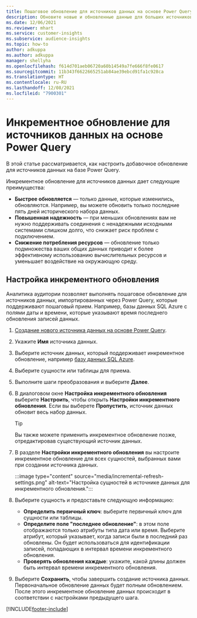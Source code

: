 ```yaml
---
title: Пошаговое обновление для источников данных на основе Power Query
description: Обновите новые и обновленные данные для больших источников данных на основе Power Query.
ms.date: 12/06/2021
ms.reviewer: mhart
ms.service: customer-insights
ms.subservice: audience-insights
ms.topic: how-to
author: adkuppa
ms.author: adkuppa
manager: shellyha
ms.openlocfilehash: f614d701aeb06720a60b14549a7fe666f8fe0617
ms.sourcegitcommit: 11b343f6622665251ab84ae39ebcd91fa1c928ca
ms.translationtype: HT
ms.contentlocale: ru-RU
ms.lasthandoff: 12/08/2021
ms.locfileid: "7900301"
---
```

# <a name="incremental-refresh-for-data-sources-based-on-power-query"></a>Инкрементное обновление для источников данных на основе Power Query

В этой статье рассматривается, как настроить добавочное обновление для источников данных на базе Power Query.

Инкрементное обновление для источников данных дает следующие преимущества:

- **Быстрее обновляется** — только данные, которые изменились, обновляются. Например, вы можете обновить только последние пять дней исторического набора данных.
- **Повышенная надежность** — при меньших обновлениях вам не нужно поддерживать соединения с ненадежными исходными системами слишком долго, что снижает риск проблем с подключением.
- **Снижение потребления ресурсов** — обновление только подмножества ваших общих данных приводит к более эффективному использованию вычислительных ресурсов и уменьшает воздействие на окружающую среду.

## <a name="configure-incremental-refresh"></a>Настройка инкрементного обновления

Аналитика аудитории позволяет выполнять пошаговое обновление для источников данных, импортированных через Power Query, которые поддерживают пошаговый прием. Например, базы данных SQL Azure с полями даты и времени, которые указывают время последнего обновления записей данных.

1. [Создание нового источника данных на основе Power Query](connect-power-query.md).

1. Укажите **Имя** источника данных.

1. Выберите источник данных, который поддерживает инкрементное обновление, например [базу данных SQL Azure](/power-query/connectors/azuresqldatabase).

1. Выберите сущности или таблицы для приема.

1. Выполните шаги преобразования и выберите **Далее**.

1. В диалоговом окне **Настройка инкрементного обновления** выберите **Настроить**, чтобы открыть **Настройки инкрементного обновления**. Если вы выберете **Пропустить**, источник данных обновит весь набор данных.
   > [!TIP]
   > Вы также можете применить инкрементное обновление позже, отредактировав существующий источник данных.

1. В разделе **Настройки инкрементного обновления** вы настроите инкрементное обновление для всех сущностей, выбранных вами при создании источника данных.

   :::image type="content" source="media/incremental-refresh-settings.png" alt-text="Настройка сущностей в источнике данных для инкрементного обновления.":::

1. Выберите сущность и предоставьте следующую информацию:

   - **Определить первичный ключ**: выберите первичный ключ для сущности или таблицы.
   - **Определите поле "последнее обновление"**: в этом поле отображаются только атрибуты типа дата или время. Выберите атрибут, который указывает, когда записи были в последний раз обновлены. Он будет использоваться для идентификации записей, попадающих в интервал времени инкрементного обновления.
   - **Проверять обновления каждые**: укажите, какой длины должен быть интервал времени инкрементного обновления.

1. Выберите **Сохранить**, чтобы завершить создание источника данных. Первоначальное обновление данных будет полным обновлением. После этого инкрементное обновление данных происходит в соответствии с настройками предыдущего шага.


[!INCLUDE[footer-include](../includes/footer-banner.md)]
